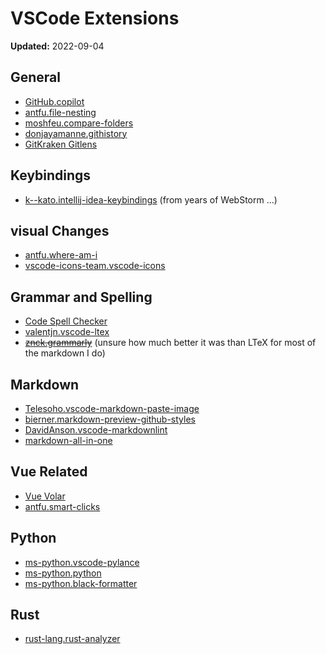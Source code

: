 # VSCode Extensions

**Updated:** 2022-09-04

## General

- [GitHub.copilot](https://marketplace.visualstudio.com/items?itemName=GitHub.copilot)
- [antfu.file-nesting](https://marketplace.visualstudio.com/items?itemName=antfu.file-nesting)
- [moshfeu.compare-folders](https://marketplace.visualstudio.com/items?itemName=moshfeu.compare-folders)
- [donjayamanne.githistory](https://marketplace.visualstudio.com/items?itemName=donjayamanne.githistory)
- [GitKraken Gitlens](https://marketplace.visualstudio.com/items?itemName=eamodio.gitlens)

## Keybindings

- [k--kato.intellij-idea-keybindings](https://marketplace.visualstudio.com/items?itemName=k--kato.intellij-idea-keybindings) (from years of WebStorm ...)

## visual Changes

- [antfu.where-am-i](https://marketplace.visualstudio.com/items?itemName=antfu.where-am-i)
- [vscode-icons-team.vscode-icons](https://marketplace.visualstudio.com/items?itemName=vscode-icons-team.vscode-icons)

## Grammar and Spelling

- [Code Spell Checker](https://marketplace.visualstudio.com/items?itemName=streetsidesoftware.code-spell-checker)
- [valentjn.vscode-ltex](https://marketplace.visualstudio.com/items?itemName=valentjn.vscode-ltex)
- ~~[znck.grammarly](https://marketplace.visualstudio.com/items?itemName=znck.grammarly)~~ (unsure how much better it was than LTeX for most of the markdown I do)

## Markdown

- [Telesoho.vscode-markdown-paste-image](https://marketplace.visualstudio.com/items?itemName=Telesoho.vscode-markdown-paste-image)
- [bierner.markdown-preview-github-styles](https://marketplace.visualstudio.com/items?itemName=bierner.markdown-preview-github-styles)
- [DavidAnson.vscode-markdownlint](https://marketplace.visualstudio.com/items?itemName=DavidAnson.vscode-markdownlint)
- [markdown-all-in-one](https://marketplace.visualstudio.com/items?itemName=yzhang.markdown-all-in-one)

## Vue Related

- [Vue Volar](https://marketplace.visualstudio.com/items?itemName=Vue.volar)
- [antfu.smart-clicks](https://marketplace.visualstudio.com/items?itemName=antfu.smart-clicks)

## Python

- [ms-python.vscode-pylance](https://marketplace.visualstudio.com/items?itemName=ms-python.vscode-pylance)
- [ms-python.python](https://marketplace.visualstudio.com/items?itemName=ms-python.python)
- [ms-python.black-formatter](https://marketplace.visualstudio.com/items?itemName=ms-python.black-formatter)

## Rust

- [rust-lang.rust-analyzer](https://marketplace.visualstudio.com/items?itemName=rust-lang.rust-analyzer)
